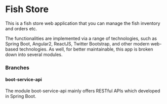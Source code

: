 # Fish Store
This is a fish store web application that you can manage the fish inventory and orders etc.

The functionalities are implemented via a range of technologies, such as Spring Boot, Angular2, ReactJS, Twitter Bootstrap, and other modern web-based technologies. As well, for better maintainable, this app is broken down into several modules.

### Branches
#### boot-service-api 
The module boot-service-api mainly offers RESTful APIs which developed in Spring Boot.
